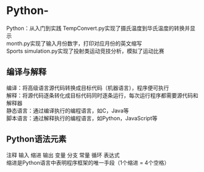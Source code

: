 # Python-
Python：从入门到实践
TempConvert.py实现了摄氏温度到华氏温度的转换并显示   
month.py实现了输入月份数字，打印对应月份的英文缩写  
Sports simulation.py实现了投射类运动竞技分析，模拟了运动比赛  
## 编译与解释
编译：将高级语言源代码转换成目标代码（机器语言），程序便可执行  
解释：将源代码逐条转化成目标代码同时逐条运行，每次运行程序都需要源代码和解释器  
静态语言：通过编译执行的编程语言，如C，Java等  
脚本语言：通过解释执行的编程语言，如Python，JavaScript等  
## Python语法元素
注释 输入 缩进 输出 变量 分支 常量 循环 表达式  
缩进是Python语言中表明程序框架的唯一手段（1个缩进 = 4个空格）  
